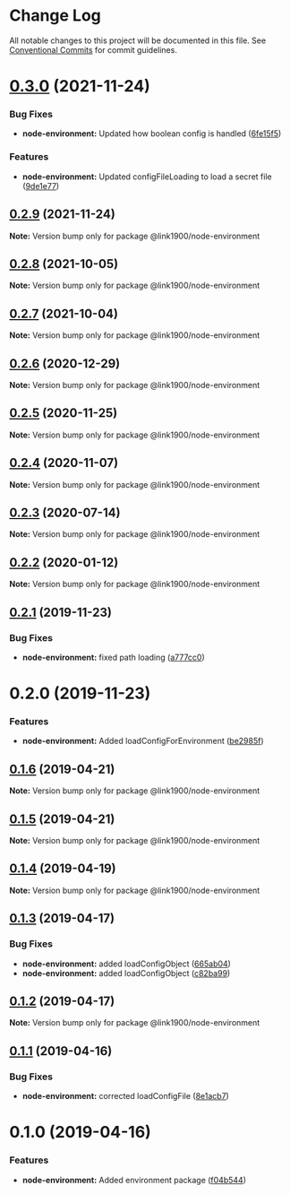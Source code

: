 # Change Log

All notable changes to this project will be documented in this file.
See [Conventional Commits](https://conventionalcommits.org) for commit guidelines.

<a name="0.3.0"></a>
# [0.3.0](https://github.com/projects/link1900/repos/link1900/compare/diff?targetBranch=refs%2Ftags%2F@link1900/node-environment@0.2.9&sourceBranch=refs%2Ftags%2F@link1900/node-environment@0.3.0) (2021-11-24)


### Bug Fixes

* **node-environment:** Updated how boolean config is handled ([6fe15f5](https://github.com/projects/link1900/repos/link1900/commits/6fe15f5))


### Features

* **node-environment:** Updated configFileLoading to load a secret file ([9de1e77](https://github.com/projects/link1900/repos/link1900/commits/9de1e77))





<a name="0.2.9"></a>
## [0.2.9](https://github.com/projects/link1900/repos/link1900/compare/diff?targetBranch=refs%2Ftags%2F@link1900/node-environment@0.2.8&sourceBranch=refs%2Ftags%2F@link1900/node-environment@0.2.9) (2021-11-24)

**Note:** Version bump only for package @link1900/node-environment





<a name="0.2.8"></a>

## [0.2.8](https://github.com/projects/link1900/repos/link1900/compare/diff?targetBranch=refs%2Ftags%2F@link1900/node-environment@0.2.7&sourceBranch=refs%2Ftags%2F@link1900/node-environment@0.2.8) (2021-10-05)

**Note:** Version bump only for package @link1900/node-environment

<a name="0.2.7"></a>

## [0.2.7](https://github.com/projects/link1900/repos/link1900/compare/diff?targetBranch=refs%2Ftags%2F@link1900/node-environment@0.2.6&sourceBranch=refs%2Ftags%2F@link1900/node-environment@0.2.7) (2021-10-04)

**Note:** Version bump only for package @link1900/node-environment

<a name="0.2.6"></a>

## [0.2.6](https://github.com/projects/link1900/repos/link1900/compare/diff?targetBranch=refs%2Ftags%2F@link1900/node-environment@0.2.5&sourceBranch=refs%2Ftags%2F@link1900/node-environment@0.2.6) (2020-12-29)

**Note:** Version bump only for package @link1900/node-environment

<a name="0.2.5"></a>

## [0.2.5](https://github.com/projects/link1900/repos/link1900/compare/diff?targetBranch=refs%2Ftags%2F@link1900/node-environment@0.2.4&sourceBranch=refs%2Ftags%2F@link1900/node-environment@0.2.5) (2020-11-25)

**Note:** Version bump only for package @link1900/node-environment

<a name="0.2.4"></a>

## [0.2.4](https://github.com/projects/link1900/repos/link1900/compare/diff?targetBranch=refs%2Ftags%2F@link1900/node-environment@0.2.3&sourceBranch=refs%2Ftags%2F@link1900/node-environment@0.2.4) (2020-11-07)

**Note:** Version bump only for package @link1900/node-environment

<a name="0.2.3"></a>

## [0.2.3](https://github.com/projects/link1900/repos/link1900/compare/diff?targetBranch=refs%2Ftags%2F@link1900/node-environment@0.2.2&sourceBranch=refs%2Ftags%2F@link1900/node-environment@0.2.3) (2020-07-14)

**Note:** Version bump only for package @link1900/node-environment

<a name="0.2.2"></a>

## [0.2.2](https://github.com/projects/link1900/repos/link1900/compare/diff?targetBranch=refs%2Ftags%2F@link1900/node-environment@0.2.1&sourceBranch=refs%2Ftags%2F@link1900/node-environment@0.2.2) (2020-01-12)

**Note:** Version bump only for package @link1900/node-environment

<a name="0.2.1"></a>

## [0.2.1](https://github.com/projects/link1900/repos/link1900/compare/diff?targetBranch=refs%2Ftags%2F@link1900/node-environment@0.2.0&sourceBranch=refs%2Ftags%2F@link1900/node-environment@0.2.1) (2019-11-23)

### Bug Fixes

- **node-environment:** fixed path loading ([a777cc0](https://github.com/projects/link1900/repos/link1900/commits/a777cc0))

<a name="0.2.0"></a>

# 0.2.0 (2019-11-23)

### Features

- **node-environment:** Added loadConfigForEnvironment ([be2985f](https://github.com/projects/link1900/repos/link1900/commits/be2985f))

<a name="0.1.6"></a>

## [0.1.6](https://github.com/projects/link1900/repos/link1900/compare/diff?targetBranch=refs%2Ftags%2F@link1900/node-environment@0.1.5&sourceBranch=refs%2Ftags%2F@link1900/node-environment@0.1.6) (2019-04-21)

**Note:** Version bump only for package @link1900/node-environment

<a name="0.1.5"></a>

## [0.1.5](https://github.com/projects/link1900/repos/link1900/compare/diff?targetBranch=refs%2Ftags%2F@link1900/node-environment@0.1.4&sourceBranch=refs%2Ftags%2F@link1900/node-environment@0.1.5) (2019-04-21)

**Note:** Version bump only for package @link1900/node-environment

<a name="0.1.4"></a>

## [0.1.4](https://github.com/projects/link1900/repos/link1900/compare/diff?targetBranch=refs%2Ftags%2F@link1900/node-environment@0.1.3&sourceBranch=refs%2Ftags%2F@link1900/node-environment@0.1.4) (2019-04-19)

**Note:** Version bump only for package @link1900/node-environment

<a name="0.1.3"></a>

## [0.1.3](https://github.com/projects/link1900/repos/link1900/compare/diff?targetBranch=refs%2Ftags%2F@link1900/node-environment@0.1.2&sourceBranch=refs%2Ftags%2F@link1900/node-environment@0.1.3) (2019-04-17)

### Bug Fixes

- **node-environment:** added loadConfigObject ([665ab04](https://github.com/projects/link1900/repos/link1900/commits/665ab04))
- **node-environment:** added loadConfigObject ([c82ba99](https://github.com/projects/link1900/repos/link1900/commits/c82ba99))

<a name="0.1.2"></a>

## [0.1.2](https://github.com/projects/link1900/repos/link1900/compare/diff?targetBranch=refs%2Ftags%2F@link1900/node-environment@0.1.1&sourceBranch=refs%2Ftags%2F@link1900/node-environment@0.1.2) (2019-04-17)

**Note:** Version bump only for package @link1900/node-environment

<a name="0.1.1"></a>

## [0.1.1](https://github.com/projects/link1900/repos/link1900/compare/diff?targetBranch=refs%2Ftags%2F@link1900/node-environment@0.1.0&sourceBranch=refs%2Ftags%2F@link1900/node-environment@0.1.1) (2019-04-16)

### Bug Fixes

- **node-environment:** corrected loadConfigFile ([8e1acb7](https://github.com/projects/link1900/repos/link1900/commits/8e1acb7))

<a name="0.1.0"></a>

# 0.1.0 (2019-04-16)

### Features

- **node-environment:** Added environment package ([f04b544](https://github.com/projects/link1900/repos/link1900/commits/f04b544))
